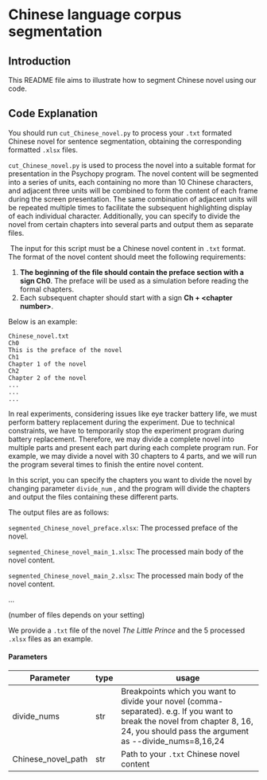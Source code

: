# Chinese language corpus segmentation 

## Introduction

This README file aims to illustrate how to segment Chinese novel using our code.

## Code Explanation

You should run `cut_Chinese_novel.py` to process your `.txt` formated Chinese novel for sentence segmentation, obtaining the corresponding formatted `.xlsx` files. 

`cut_Chinese_novel.py` is used to process the novel into a suitable format for presentation in the Psychopy program. The novel content will be segmented into a series of units, each containing no more than 10 Chinese characters, and adjacent three units will be combined to form the content of each frame during the screen presentation. The same combination of adjacent units will be repeated multiple times to facilitate the subsequent highlighting display of each individual character. Additionally, you can specify to divide the novel from certain chapters into several parts and output them as separate files.

​                                                                                                                                                                                                                                                         The input for this script must be a Chinese novel content in `.txt` format. The format of the novel content should meet the following requirements:

1. **The beginning of the file should contain the preface section with a sign Ch0**. The preface will be used as a simulation before reading the formal chapters.
2. Each subsequent chapter should start with a sign **Ch + \<chapter number>**.

Below is an example:

```
Chinese_novel.txt
Ch0
This is the preface of the novel
Ch1
Chapter 1 of the novel
Ch2
Chapter 2 of the novel
...
...
...
```

In real experiments, considering issues like eye tracker battery life, we must perform battery replacement during the experiment. Due to technical constraints, we have to temporarily stop the experiment program during battery replacement. Therefore, we may divide a complete novel into multiple parts and present each part during each complete program run. For example, we may divide a novel with 30 chapters to 4 parts, and we will run the program several times to finish the entire novel content. 

In this script, you can specify the chapters you want to divide the novel by changing parameter `divide_num` , and the program will divide the chapters and output the  files containing these different parts.

The output files are as follows:

`segmented_Chinese_novel_preface.xlsx`: The processed preface of the novel.

`segmented_Chinese_novel_main_1.xlsx`: The processed main body of the novel content.

`segmented_Chinese_novel_main_2.xlsx`: The processed main body of the novel content.

... 

(number of files depends on your setting)



We provide a `.txt` file of the novel *The Little Prince* and the 5 processed `.xlsx` files as an example. 

#### Parameters

| Parameter          | type | usage                                                        |
| ------------------ | ---- | ------------------------------------------------------------ |
| divide_nums        | str  | Breakpoints which you want to divide your novel (comma-separated). e.g. If you want to break the novel from chapter 8, 16, 24, you should pass the argument as --divide_nums=8,16,24 |
| Chinese_novel_path | str  | Path to your `.txt` Chinese novel content                    |



